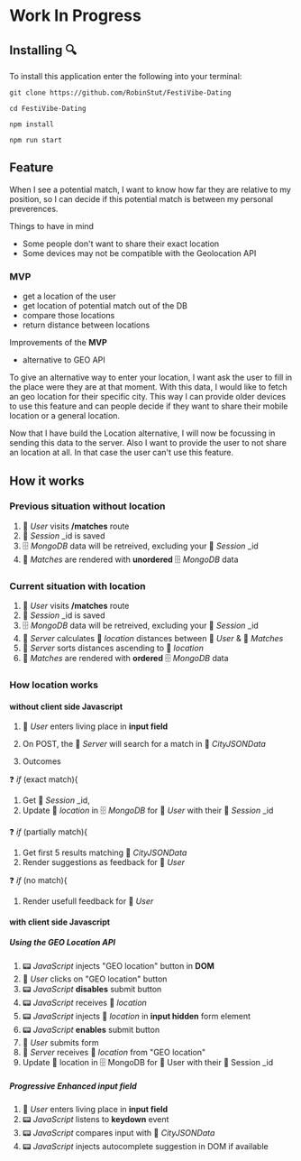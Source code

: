 # Work In Progress


## Installing 🔍
To install this application enter the following into your terminal:
```
git clone https://github.com/RobinStut/FestiVibe-Dating

cd FestiVibe-Dating

npm install

npm run start
```

## Feature

When I see a potential match, I want to know how far they are relative to my position, so I can decide if this potential match is between my personal preverences.

Things to have in mind

* Some people don't want to share their exact location
* Some devices may not be compatible with the Geolocation API

### MVP

* get a location of the user
* get location of potential match out of the DB
* compare those locations
* return distance between locations

Improvements of the **MVP**

* alternative to GEO API

To give an alternative way to enter your location, I want ask the user to fill in the place were they are at that moment.
With this data, I would like to fetch an geo location for their specific city.
This way I can provide older devices to use this feature and can people decide if they want to share their mobile location or a general location.

Now that I have build the Location alternative, I will now be focussing in sending this data to the server. Also I want to provide the user to not share an location at all. In that case the user can't use this feature.

## How it works

### Previous situation without location

1. 👤 _User_ visits  **/matches** route 
2. 💾 _Session_ _id is saved
3. 🗄️ _MongoDB_ data will be retreived, excluding your 💾 _Session_ _id
4. 💞 _Matches_ are rendered with **unordered** 🗄️ _MongoDB_ data

### Current situation with location

1. 👤 _User_ visits  **/matches** route 
2. 💾 _Session_ _id is saved
3. 🗄️ _MongoDB_ data will be retreived, excluding your 💾 _Session_ _id
4. 📡 _Server_ calculates 🧭 _location_ distances between 👤 _User_ & 💞 _Matches_
5. 📡 _Server_ sorts distances ascending to 🧭 _location_
6. 💞 _Matches_ are rendered with **ordered** 🗄️ _MongoDB_ data

### How location works

#### without client side Javascript
1. 👤 _User_ enters living place in **input field**

2. On POST, the 📡 _Server_ will search for a match in 🏢 _CityJSONData_
3. Outcomes

❓ _if_ (exact match){
   1. Get 💾 _Session_ _id, 
   2. Update 🧭 _location_ in 🗄️ _MongoDB_ for 👤 _User_ with their 💾 _Session_ _id
   
❓ _if_ (partially match){
   1. Get first 5 results matching 🏢 _CityJSONData_ 
   2. Render suggestions as feedback for 👤 _User_

❓ _if_ (no match){
   1. Render usefull feedback for  👤 _User_

#### with client side Javascript

##### Using the GEO Location API
1. 📟 _JavaScript_ injects "GEO location" button in **DOM**
2. 👤 _User_ clicks on "GEO location" button
3. 📟 _JavaScript_ **disables** submit button
4. 📟 _JavaScript_ receives 🧭 _location_
5. 📟 _JavaScript_ injects 🧭 _location_ in **input hidden** form element
6. 📟 _JavaScript_ **enables** submit button
7. 👤 _User_ submits form
8. 📡 _Server_ receives 🧭 _location_ from "GEO location"
9. Update 🧭 location in 🗄️ MongoDB for 👤 User with their 💾 Session _id

##### Progressive Enhanced input field
1. 👤 _User_ enters living place in **input field**
2. 📟 _JavaScript_ listens to **keydown** event
3. 📟 _JavaScript_ compares input with 🏢 _CityJSONData_
4. 📟 _JavaScript_ injects autocomplete suggestion in DOM if available


